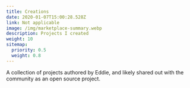 ```yaml
---
title: Creations
date: 2020-01-07T15:00:28.528Z
link: Not applicable
image: /img/marketplace-summary.webp
description: Projects I created
weight: 10
sitemap:
  priority: 0.5
  weight: 0.8
---
```

<!--

This page represents the landing page for "creations" section. It is also shown under the homepage header for "creations". It should be therefore relatively short and sweet.

\-->



<p>A collection of projects authored by Eddie, and likely shared out with the community as an open source project.</p>

